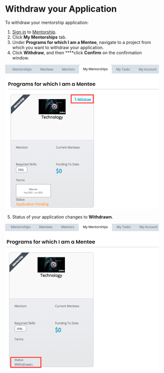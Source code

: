 # Withdraw your Application

To withdraw your mentorship application:

1. [Sign in](../../sso/sign-in/) to [Mentorship](https://mentorship.lfx.linuxfoundation.org).
2. Click **My Mentorships** tab.
3. Under **Programs for which I am a Mentee**, navigate to a project from which you want to withdraw your application.
4. Click **Withdraw**, and then ****click **Confirm** on the confirmation window.

![Withdraw your Application](../../.gitbook/assets/withdraw-application.png)

5. Status of your application changes to **Withdrawn**.

![Application Withdrawn](../../.gitbook/assets/application-withdrawn.png)

